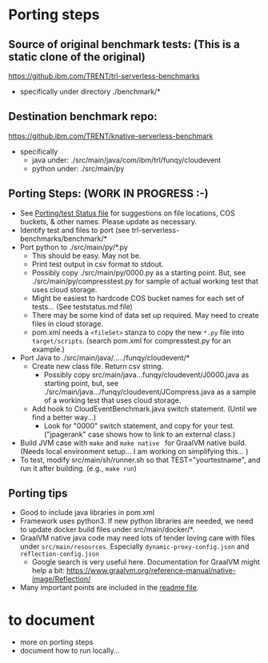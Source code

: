 # Porting steps

## Source of original benchmark tests: (This is a static clone of the original)
https://github.ibm.com/TRENT/trl-serverless-benchmarks
  - specifically under directory ./benchmark/*
  
## Destination benchmark repo:
https://github.ibm.com/TRENT/knative-serverless-benchmark
  - specifically
    - java under: ./src/main/java/com/ibm/trl/funqy/cloudevent
    - python under: ./src/main/py

## Porting Steps: (WORK IN PROGRESS :-)
- See [Porting/test Status file](teststatus.md) for suggestions on file locations, COS buckets, & other names. Please update as necessary.
- Identify test and files to port (see trl-serverless-benchmarks/benchmark/*
- Port python to ./src/main/py/*.py
  - This should be easy. May not be. 
  - Print test output in csv format to stdout.
  - Possibly copy ./src/main/py/0000.py as a starting point. But,
    see ./src/main/py/compresstest.py for sample of actual working test that uses cloud storage.
  - Might be easiest to hardcode COS bucket names for each set of tests... (See teststatus.md file)
  - There may be some kind of data set up required. May need to create files in cloud storage.
  - pom.xml needs a `<fileSet>` stanza to copy the new `*.py` file into `target/scripts`. (search pom.xml for compresstest.py for an example.)
- Port Java to ./src/main/java/...../funqy/cloudevent/*
  - Create new class file. Return csv string.
    - Possibly copy src/main/java...funqy/cloudevent/J0000.java as starting point, but,
      see ./src/main/java.../funqy/cloudevent/JCompress.java as a sample of a working test that uses cloud storage.
  - Add hook to CloudEventBenchmark.java switch statement. (Until we find a better way...)
    - Look for "0000" switch statement, and copy for your test. ("jpagerank" case shows how to link to an external class.)
- Build JVM case with `make` and `make native ` for GraalVM native build.(Needs local environment setup... I am working on simplifying this... )
- To test, modify src/main/sh/runner.sh so that TEST="yourtestname", and run it after building. (e.g., `make run`)

## Porting tips
- Good to include java libraries in pom.xml
- Framework uses python3. If new python libraries are needed, we need to update docker build files under src/main/docker/*.
- GraalVM native java code may need lots of tender loving care with files under `src/main/resources`. Especially `dynamic-proxy-config.json` and `reflection-config.json`
  - Google search is very useful here. Documentation for GraalVM might help a bit: https://www.graalvm.org/reference-manual/native-image/Reflection/
- Many important points are included in the [readme file](README.md).

# to document
  - more on porting steps
  - document how to run locally...
